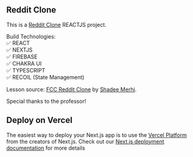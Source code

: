 ## Reddit Clone

This is a [Reddit Clone](https://reddit-clone-arianagg.vercel.app/) REACTJS project.

Build Technologies: <br/>
✅  REACT <br/>
✅  NEXTJS <br/>
✅  FIREBASE <br/>
✅  CHAKRA UI <br/>
✅  TYPESCRIPT <br/>
✅  RECOIL (State Management) <br/>

Lesson source: [FCC Reddit Clone](https://www.youtube.com/watch?v=rCm5RVYKWVg) by [Shadee Merhi](https://www.youtube.com/@shadmerhi). 

Special thanks to the professor!

## Deploy on Vercel

The easiest way to deploy your Next.js app is to use the [Vercel Platform](https://vercel.com/new?utm_medium=default-template&filter=next.js&utm_source=create-next-app&utm_campaign=create-next-app-readme) from the creators of Next.js. Check out our [Next.js deployment documentation](https://nextjs.org/docs/deployment) for more details
